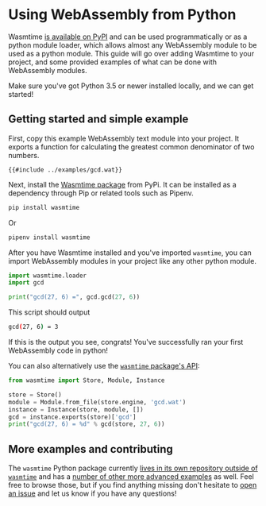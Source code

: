 # Using WebAssembly from Python

Wasmtime [is available on PyPI](https://pypi.org/project/wasmtime/) and can be
used programmatically or as a python module loader, which allows almost any
WebAssembly module to be used as a python module. This guide will go over adding
Wasmtime to your project, and some provided examples of what can be done with
WebAssembly modules.

Make sure you've got Python 3.5 or newer installed locally, and we can get
started!

## Getting started and simple example

First, copy this example WebAssembly text module into your project. It exports a
function for calculating the greatest common denominator of two numbers.

```wat
{{#include ../examples/gcd.wat}}
```

Next, install the [Wasmtime package](https://pypi.org/project/wasmtime/) from
PyPi. It can be installed as a dependency through Pip or related tools such as
Pipenv.

```bash
pip install wasmtime
```

Or

```bash
pipenv install wasmtime
```

After you have Wasmtime installed and you've imported `wasmtime`, you can import
WebAssembly modules in your project like any other python module.

```python
import wasmtime.loader
import gcd

print("gcd(27, 6) =", gcd.gcd(27, 6))
```

This script should output

```bash
gcd(27, 6) = 3
```

If this is the output you see, congrats! You've successfully ran your first
WebAssembly code in python!

You can also alternatively use the [`wasmtime` package's
API](https://bytecodealliance.github.io/wasmtime-py/):

```python
from wasmtime import Store, Module, Instance

store = Store()
module = Module.from_file(store.engine, 'gcd.wat')
instance = Instance(store, module, [])
gcd = instance.exports(store)['gcd']
print("gcd(27, 6) = %d" % gcd(store, 27, 6))
```

## More examples and contributing

The `wasmtime` Python package currently [lives in its own repository outside of
`wasmtime`](https://github.com/bytecodealliance/wasmtime-py) and has a [number
of other more advanced
examples](https://github.com/bytecodealliance/wasmtime-py/tree/main/examples)
as well. Feel free to browse those, but if you find anything missing don't
hesitate to [open an
issue](https://github.com/bytecodealliance/wasmtime-py/issues/new) and let us
know if you have any questions!
